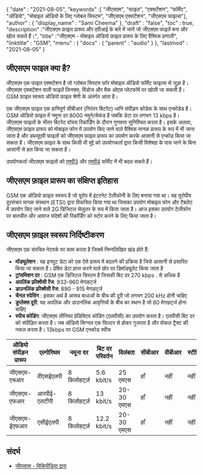 {
  "date" : "2021-08-05",
  "keywords" :[ "जीएसएम", "फाइल", "एक्सटेंशन", "फॉर्मेट", "ऑडियो", "मोबाइल ऑडियो के लिए ग्लोबल सिस्टम", "जीएसएम एक्सटेंशन", "जीएसएम फाइल्स"],
  "author" : {
    "display_name" : "Sami Cheema"
},
  "draft" : "false",
  "toc" : true,
  "description" :"जीएसएम फ़ाइल प्रारूप और एपीआई के बारे में जानें जो जीएसएम फाइलें बना और खोल सकते हैं।",
  "title" :"जीएसएम - मोबाइल ऑडियो फ़ाइल प्रारूप के लिए वैश्विक प्रणाली",
  "linktitle" : "GSM",
  "menu" : {
    "docs" : {
      "parent" : "audio"
}
},
  "lastmod" : "2021-08-05"
}

## जीएसएम फाइल क्या है?

जीएसएम एक फाइल एक्सटेंशन है जो ग्लोबल सिस्टम फॉर मोबाइल ऑडियो फॉर्मेट फाइल्स से जुड़ा है। जीएसएम एक्सटेंशन वाली फाइलें लिनक्स, विंडोज और मैक ओएस प्लेटफॉर्म पर खोली जा सकती हैं। GSM फ़ाइल स्वरूप ऑडियो फ़ाइल श्रेणी के अंतर्गत आता है।

एक जीएसएम फ़ाइल एक हानिपूर्ण सीबीआर (निरंतर बिटरेट) ध्वनि संपीड़न कोडेक के साथ एन्कोडेड है। GSM ऑडियो फ़ाइल में नमूना दर 8000 नमूने/सेकंड है जबकि डेटा दर लगभग 13 kbps है। जीएसएम फाइलों के भीतर बिटरेट वॉयस रिकॉर्डिंग के दौरान गुणवत्ता सुनिश्चित करता है। इसके अलावा, जीएसएम फ़ाइल प्रारूप को मोबाइल फोन में उपयोग किए जाने वाले वैश्विक मानक प्रारूप के रूप में भी जाना जाता है और डब्ल्यूएवी फाइलों को जीएसएम फ़ाइल प्रारूप का उपयोग करके आसानी से एन्कोड किया जा सकता है। जीएसएम फ़ाइल के साथ किसी भी मुद्दे को उपयोगकर्ता द्वारा किसी विशेषज्ञ के पास जाने के बिना आसानी से हल किया जा सकता है।

उपयोगकर्ता जीएसएम फाइलों को [एमपी3](/hi/audio/mp3/) और [एमपी4](/hi/video/mp4/) फॉर्मेट में भी बदल सकते हैं।

## जीएसएम फ़ाइल प्रारूप का संक्षिप्त इतिहास

GSM एक ऑडियो फ़ाइल स्वरूप है जो यूरोप में इंटरनेट टेलीफोनी के लिए बनाया गया था। यह यूरोपीय दूरसंचार मानक संस्थान (ETSI) द्वारा विकसित किया गया था जिसका उपयोग मोबाइल फोन और टैबलेट में उपयोग किए जाने वाले 2G डिजिटल सेलुलर के रूप में किया जाता है। आज इसका उपयोग टेलीफोन पर बातचीत और आवाज संदेशों की रिकॉर्डिंग को स्टोर करने के लिए किया जाता है।

## जीएसएम फ़ाइल स्वरूप निर्दिष्टीकरण ##

जीएसएम एक संरचित नेटवर्क पर काम करता है जिसमें निम्नलिखित खंड होते हैं:

- **मॉड्यूलेशन** : यह इनपुट डेटा को एक ऐसे प्रारूप में बदलने की प्रक्रिया है जिसे आसानी से प्रसारित किया जा सकता है। प्रेषित डेटा प्राप्त करने वाले छोर पर डिमॉड्यूलेट किया जाता है
- **ट्रांसमिशन दर** : GSM एक डिजिटल सिस्टम है जिसकी बिट दर 270 kbps . से अधिक है
- **अपलिंक फ़्रीक्वेंसी रेंज**: 933-960 मेगाहर्ट्ज
- **डाउनलिंक फ़्रीक्वेंसी रेंज**: 890 - 915 मेगाहर्ट्ज
- **चैनल स्पेसिंग** : इसका अर्थ है आसन्न बाधाओं के बीच की दूरी जो लगभग 200 kHz होनी चाहिए
- **डुप्लेक्स दूरी**: यह अपलिंक और डाउनलिंक आवृत्तियों के बीच का स्थान है जो 80 मेगाहर्ट्ज होना चाहिए
- **स्पीच कोडिंग**: जीएसएम लीनियर प्रेडिक्टिव कोडिंग (एलपीसी) का उपयोग करता है। एलपीसी बिट दर को संपीड़ित करता है। जब ऑडियो सिग्नल एक फिल्टर से होकर गुजरता है और वोकल ट्रैक्ट की नकल करता है। 13kbps पर GSM एनकोड स्पीच

| ऑडियो संपीड़न प्रारूप | एल्गोरिथम | नमूना दर | बिट दर परिवर्तन | विलंबता | सीबीआर | वीबीआर | स्टीरियो | मल्टीचैनल |
| ------------------------ | ------------- | ----------- | ------------------ | -------- | --- | --- | ------ | ------------ |
| |
| जीएसएम-एचआर | वीएसईएलपी | 8 किलोहर्ट्ज़ | 5.6 kbit/s | 25 एमएस | हाँ | नहीं | नहीं | नहीं |
| जीएसएम-एफआर | आरपीई-एलटीपी | 8 किलोहर्ट्ज़ | 13 kbit/s | 20-30 एमएस | हाँ | नहीं | नहीं | नहीं |
| जीएसएम-ईएफआर | एसीईएलपी | 8 किलोहर्ट्ज़ | 12.2 kbit/s | 20-30 एमएस | हाँ | नहीं | नहीं | नहीं |

## संदर्भ ##

* [जीएसएम - विकिपीडिया द्वारा](https://en.wikipedia.org/wiki/Comparison_of_audio_coding_formats)

